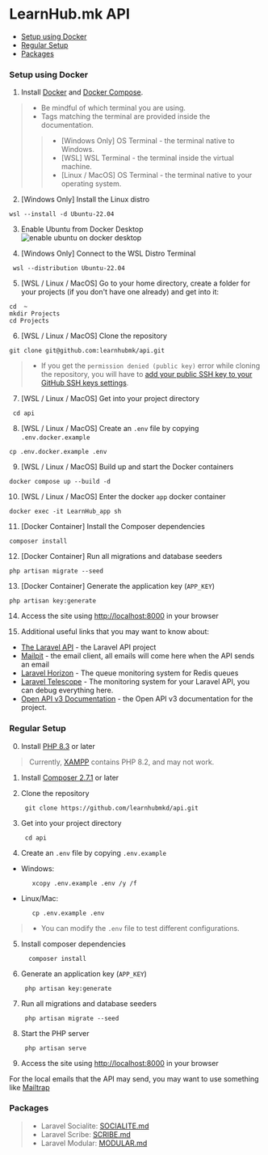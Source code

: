 # LearnHub.mk API

- [Setup using Docker](#setup-using-docker)
- [Regular Setup](#regular-setup)
- [Packages](#packages)

### Setup using Docker
1. Install [Docker](https://docs.docker.com/engine/install/) and [Docker Compose](https://docs.docker.com/desktop/install/windows-install/).

> - Be mindful of which terminal you are using.
> - Tags matching the terminal are provided inside the documentation.
> > - [Windows Only] OS Terminal - the terminal native to Windows.
> > - [WSL] WSL Terminal - the terminal inside the virtual machine.
> > - [Linux / MacOS] OS Terminal - the terminal native to your operating system.

2. [Windows Only] Install the Linux distro 
```
wsl --install -d Ubuntu-22.04
```
3. Enable Ubuntu from Docker Desktop
![enable ubuntu on docker desktop](https://i.postimg.cc/vYZRKKfL/docker-desktop-ubuntu-enable.jpg)

4. [Windows Only] Connect to the WSL Distro Terminal 
```
 wsl --distribution Ubuntu-22.04
```
5. [WSL / Linux / MacOS] Go to your home directory, create a folder for your projects (if you don't have one already) and get into it:
```
cd  ~
mkdir Projects
cd Projects
```
6. [WSL / Linux / MacOS] Clone the repository
```
git clone git@github.com:learnhubmk/api.git
```
> - If you get the `permission denied (public key)` error while cloning the repository, you will have to [add your public SSH key to your GitHub SSH keys settings](https://docs.github.com/en/authentication/connecting-to-github-with-ssh/adding-a-new-ssh-key-to-your-github-account).

7. [WSL / Linux / MacOS] Get into your project directory 
```
 cd api
```
8. [WSL / Linux / MacOS] Create an ```.env``` file by copying ```.env.docker.example```
```
cp .env.docker.example .env
```
9. [WSL / Linux / MacOS] Build up and start the Docker containers
```
docker compose up --build -d
```
10. [WSL / Linux / MacOS] Enter the docker `app` docker container
```
docker exec -it LearnHub_app sh 
```
11. [Docker Container] Install the Composer dependencies
```
composer install
```
12. [Docker Container] Run all migrations and database seeders
```
php artisan migrate --seed
```
13. [Docker Container] Generate the application key (`APP_KEY`)
```
php artisan key:generate
```
14. Access the site using [http://localhost:8000](http://localhost:8000) in your browser

15. Additional useful links that you may want to know about:
- [The Laravel API](http://localhost:8000) - the Laravel API project
- [Mailpit](http://localhost:8025) - the email client, all emails will come here when the API sends an email
- [Laravel Horizon](http://localhost:8000/horizon) - The queue monitoring system for Redis queues
- [Laravel Telescope](http://localhost:8000/telescope) - The monitoring system for your Laravel API, you can debug everything here.
- [Open API v3 Documentation](http://localhost:8000/docs) - the Open API v3 documentation for the project.

### Regular Setup
0. Install [PHP 8.3](https://windows.php.net/download/) or later
> Currently, [XAMPP](https://www.apachefriends.org/download.html) contains PHP 8.2, and may not work.
1. Install [Composer 2.7.1](https://getcomposer.org/download/#manual-download) or later

2. Clone the repository

        git clone https://github.com/learnhubmkd/api.git
 
3. Get into your project directory

        cd api
4. Create an ```.env``` file by copying ```.env.example```
- Windows:

         xcopy .env.example .env /y /f
- Linux/Mac: 
     
         cp .env.example .env

> - You can modify the `.env` file to test different configurations.


5. Install composer dependencies

         composer install

6. Generate an application key (`APP_KEY`)

        php artisan key:generate  
7. Run all migrations and database seeders

        php artisan migrate --seed
8. Start the PHP server

        php artisan serve

9. Access the site using [http://localhost:8000](http://localhost:8000) in your browser

For the local emails that the API may send, you may want to use something like [Mailtrap](https://mailtrap.io)

### Packages 

> - Laravel Socialite: [SOCIALITE.md](SOCIALITE.md)
> - Laravel Scribe: [SCRIBE.md](SCRIBE.md)
> - Laravel Modular: [MODULAR.md](MODULAR.md)
